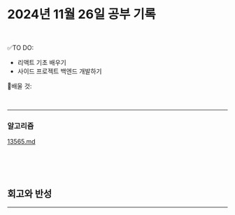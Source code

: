 # 2024년 11월 26일 공부 기록 

<br>

✅TO DO: 

- 리액트 기초 배우기
- 사이드 프로젝트 백엔드 개발하기

💭배울 것:


<br>

---







### 알고리즘


[13565.md](..%2F..%2F..%2FAlgorithm%2FSolvedProblem%2FDFS%26BFS%2FDFS%2F%EC%8B%A4%EB%B2%84%2F13565%2F13565.md)


<br><br><br>





## 회고와 반성

---

